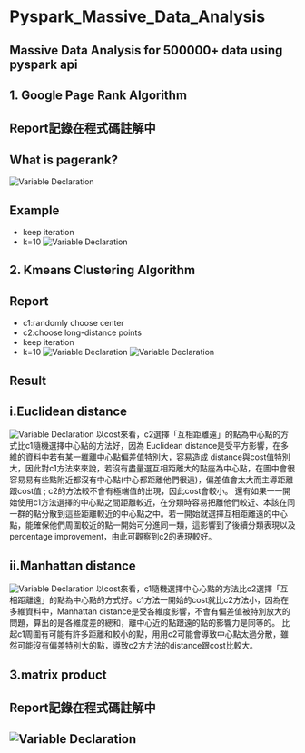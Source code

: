# Pyspark_Massive_Data_Analysis

## Massive Data Analysis for 500000+ data using pyspark api

## 1. Google Page Rank Algorithm
## Report記錄在程式碼註解中
## What is pagerank?
![Variable Declaration](/pyspark_img/googlepagerank.jpeg)
## Example
* keep iteration 
* k=10
![Variable Declaration](/pyspark_img/pagerankkkk.jpeg)
## 2. Kmeans Clustering Algorithm 
## Report
* c1:randomly choose center 
* c2:choose long-distance points
* keep iteration
* k=10
![Variable Declaration](/pyspark_img/kmeans_algo.png
)
![Variable Declaration](/pyspark_img/kmeanss.png)
## Result
## i.Euclidean distance
![Variable Declaration](/pyspark_img/Euclidean.png)
以cost來看，c2選擇「互相距離遠」的點為中心點的⽅式比c1隨機選擇中心點的⽅法好，因為 Euclidean distance是受平方影響，在多維的資料中若有某一維離中心點偏差值特別大，容易造成 distance與cost值特別大，因此對c1方法來來說，若沒有盡量選互相距離大的點座為中心點，在圖中會很容易易有些點附近都沒有中心點(中心都距離他們很遠)，偏差值會太大而主導距離跟cost值 ; c2的⽅法較不會有極端值的出現，因此cost會較小。 還有如果⼀一開始使用c1⽅法選擇的中⼼點之間距離較近，在分類時容易把離他們較近、本該在同⼀群的點分散到這些距離較近的中⼼點之中。若一開始就選擇互相距離遠的中⼼點，能確保他們周圍較近的點⼀開始可分進同⼀類，這影響到了後續分類表現以及percentage improvement，由此可觀察到c2的表現較好。
## ii.Manhattan distance
![Variable Declaration](/pyspark_img/manhattan.png)
以cost來看，c1隨機選擇中⼼心點的⽅法比c2選擇「互相距離遠」的點為中心點的⽅式好。c1⽅法⼀開始的cost就比c2⽅法⼩，因為在多維資料中，Manhattan distance是受各維度影響，不會有偏差值被特別放大的問題，算出的是各維度差的總和，離中心近的點跟遠的點的影響力是同等的。 比起c1周圍有可能有許多距離和較小的點，⽤用c2可能會導致中心點太過分散，雖然可能沒有偏差特別大的點，導致c2⽅方法的distance跟cost比較大。
## 3.matrix product
## Report記錄在程式碼註解中
## ![Variable Declaration](/pyspark_img/matrix-multiplication.png)
